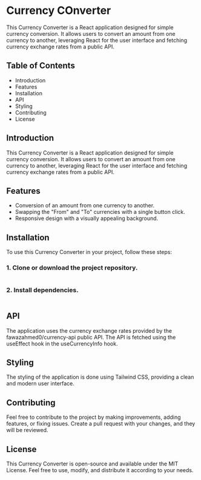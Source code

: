 # Currency COnverter

This Currency Converter is a React application designed for simple currency conversion. It allows users to convert an amount from one currency to another, leveraging React for the user interface and fetching currency exchange rates from a public API.

## Table of Contents

- Introduction
- Features
- Installation
- API
- Styling
- Contributing
- License

## Introduction

This Currency Converter is a React application designed for simple currency conversion. It allows users to convert an amount from one currency to another, leveraging React for the user interface and fetching currency exchange rates from a public API.

## Features

- Conversion of an amount from one currency to another.
- Swapping the "From" and "To" currencies with a single button click.
- Responsive design with a visually appealing background.

## Installation

To use this Currency Converter in your project, follow these steps:

### 1. Clone or download the project repository.

```git clone https://github.com/NevilPatel01/currency-converter.git

```

### 2. Install dependencies.

```npm install

```

## API

The application uses the currency exchange rates provided by the fawazahmed0/currency-api public API. The API is fetched using the useEffect hook in the useCurrencyInfo hook.

## Styling

The styling of the application is done using Tailwind CSS, providing a clean and modern user interface.

## Contributing

Feel free to contribute to the project by making improvements, adding features, or fixing issues. Create a pull request with your changes, and they will be reviewed.

## License

This Currency Converter is open-source and available under the MIT License. Feel free to use, modify, and distribute it according to your needs.

